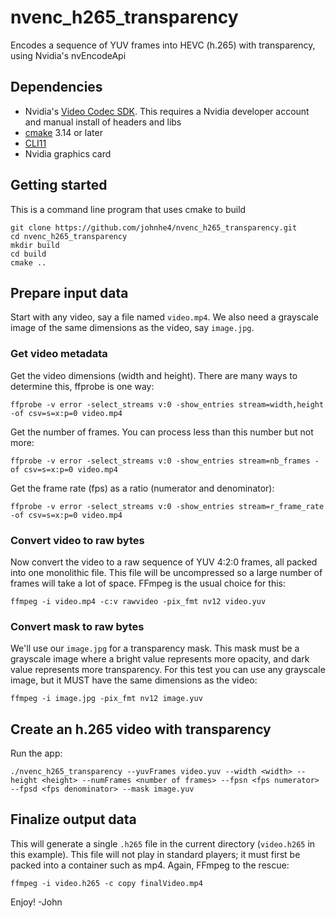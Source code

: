 # nvenc_h265_transparency
Encodes a sequence of YUV frames into HEVC (h.265) with transparency, using Nvidia's nvEncodeApi

## Dependencies
- Nvidia's [Video Codec SDK](https://developer.nvidia.com/nvidia-video-codec-SDK). This requires a Nvidia developer account and manual install of headers and libs
- [cmake](https://cmake.org) 3.14 or later
- [CLI11](https://github.com/CLIUtils/CLI11)
- Nvidia graphics card

## Getting started
This is a command line program that uses cmake to build

```
git clone https://github.com/johnhe4/nvenc_h265_transparency.git
cd nvenc_h265_transparency
mkdir build
cd build
cmake ..
```

## Prepare input data
Start with any video, say a file named `video.mp4`. We also need a grayscale image of the same dimensions as the video, say `image.jpg`.

### Get video metadata
Get the video dimensions (width and height).
There are many ways to determine this, ffprobe is one way:

`ffprobe -v error -select_streams v:0 -show_entries stream=width,height -of csv=s=x:p=0 video.mp4`

Get the number of frames. You can process less than this number but not more:

`ffprobe -v error -select_streams v:0 -show_entries stream=nb_frames -of csv=s=x:p=0 video.mp4`

Get the frame rate (fps) as a ratio (numerator and denominator):

`ffprobe -v error -select_streams v:0 -show_entries stream=r_frame_rate -of csv=s=x:p=0 video.mp4`

### Convert video to raw bytes
Now convert the video to a raw sequence of YUV 4:2:0 frames, all packed into one monolithic file.
This file will be uncompressed so a large number of frames will take a lot of space.
FFmpeg is the usual choice for this:

`ffmpeg -i video.mp4 -c:v rawvideo -pix_fmt nv12 video.yuv`

### Convert mask to raw bytes
We'll use our `image.jpg` for a transparency mask. This mask must be a grayscale image where a bright value represents more opacity, and dark value represents more transparency.
For this test you can use any grayscale image, but it MUST have the same dimensions as the video:

`ffmpeg -i image.jpg -pix_fmt nv12 image.yuv`

## Create an h.265 video with transparency
Run the app:

`./nvenc_h265_transparency --yuvFrames video.yuv --width <width> --height <height> --numFrames <number of frames> --fpsn <fps numerator> --fpsd <fps denominator> --mask image.yuv`

## Finalize output data
This will generate a single `.h265` file in the current directory (`video.h265` in this example). 
This file will not play in standard players; it must first be packed into a container such as mp4.
Again, FFmpeg to the rescue:

`ffmpeg -i video.h265 -c copy finalVideo.mp4`

Enjoy!
-John
